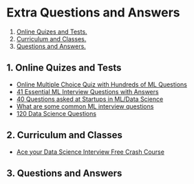 # Extra Questions and Answers

1. [ Online Quizes and Tests. ](#quiz)
2. [ Curriculum and Classes. ](#class)
3. [ Questions and Answers. ](#QnA)

<a name="quiz"></a>
## 1. Online Quizes and Tests

- [Online Multiple Choice Quiz with Hundreds of ML Questions](http://onlinemlquiz.com/index.php)
- [41 Essential ML Interview Questions with Answers](https://www.springboard.com/blog/machine-learning-interview-questions/)
- [40 Questions asked at Startups in ML/Data Science](https://www.analyticsvidhya.com/blog/2016/09/40-interview-questions-asked-at-startups-in-machine-learning-data-science/)
- [What are some common ML interview questions](https://www.quora.com/What-are-some-common-machine-learning-interview-questions)
- [120 Data Science Questions](https://github.com/kojino/120-Data-Science-Interview-Questions)

<a name="class"></a>
## 2. Curriculum and Classes

- [Ace your Data Science Interview Free Crash Course](https://decodedatascience.com/?utm_source=kaggle&utm_medium=post&utm_campaign=ml_qa_video)

<a name="QnA"></a>
## 3. Questions and Answers

##### 
